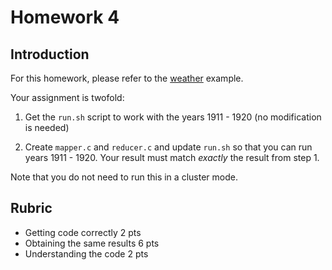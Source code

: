 # Homework 4

## Introduction

For this homework, please refer to the [weather](https://github.com/csula/cs-tools/tree/master/vagrant/share/weather) example.

Your assignment is twofold:

1. Get the `run.sh` script to work with the years 1911 - 1920 (no modification is needed)

2. Create `mapper.c` and `reducer.c` and update `run.sh` so that you can run years 1911 - 1920.  Your result must match *exactly* the result from step 1.

Note that you do not need to run this in a cluster mode. 

## Rubric

* Getting code correctly 2 pts
* Obtaining the same results 6 pts
* Understanding the code 2 pts
